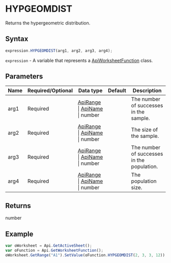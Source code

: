 # HYPGEOMDIST

Returns the hypergeometric distribution.

## Syntax

```javascript
expression.HYPGEOMDIST(arg1, arg2, arg3, arg4);
```

`expression` - A variable that represents a [ApiWorksheetFunction](../ApiWorksheetFunction.md) class.

## Parameters

| **Name** | **Required/Optional** | **Data type** | **Default** | **Description** |
| ------------- | ------------- | ------------- | ------------- | ------------- |
| arg1 | Required | [ApiRange](../../ApiRange/ApiRange.md) \| [ApiName](../../ApiName/ApiName.md) \| number |  | The number of successes in the sample. |
| arg2 | Required | [ApiRange](../../ApiRange/ApiRange.md) \| [ApiName](../../ApiName/ApiName.md) \| number |  | The size of the sample. |
| arg3 | Required | [ApiRange](../../ApiRange/ApiRange.md) \| [ApiName](../../ApiName/ApiName.md) \| number |  | The number of successes in the population. |
| arg4 | Required | [ApiRange](../../ApiRange/ApiRange.md) \| [ApiName](../../ApiName/ApiName.md) \| number |  | The population size. |

## Returns

number

## Example



```javascript
var oWorksheet = Api.GetActiveSheet();
var oFunction = Api.GetWorksheetFunction();
oWorksheet.GetRange("A1").SetValue(oFunction.HYPGEOMDIST(2, 3, 3, 12));
```
